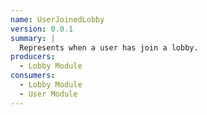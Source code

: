 ```yaml
---
name: UserJoinedLobby
version: 0.0.1
summary: |
  Represents when a user has join a lobby.
producers:
  - Lobby Module
consumers:
  - Lobby Module
  - User Module
---
```


<NodeGraph title="Consumer / Producer Diagram" />
